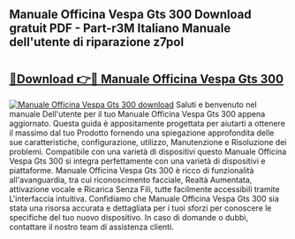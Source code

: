 ## Manuale Officina Vespa Gts 300 Download gratuit PDF - Part-r3M Italiano Manuale dell'utente di riparazione z7poI

# <h2><a href="http://dfggskz.blite.top/?on=Manuale+Officina+Vespa+Gts+300">🔗Download 👉🔴 Manuale Officina Vespa Gts 300</a></h2>

[![Manuale Officina Vespa Gts 300 download](https://i.imgur.com/lujVjoI.png)](http://dfggskz.blite.top/?on=Manuale+Officina+Vespa+Gts+300)
Saluti e benvenuto nel manuale Dell'utente per il tuo Manuale Officina Vespa Gts 300 appena aggiornato. Questa guida è appositamente progettata per aiutarti a ottenere il massimo dal tuo Prodotto fornendo una spiegazione approfondita delle sue caratteristiche, configurazione, utilizzo, Manutenzione e Risoluzione dei problemi. Compatibile con una varietà di dispositivi questo Manuale Officina Vespa Gts 300 si integra perfettamente con una varietà di dispositivi e piattaforme. Manuale Officina Vespa Gts 300 è ricco di funzionalità all'avanguardia, tra cui riconoscimento facciale, Realtà Aumentata, attivazione vocale e Ricarica Senza Fili, tutte facilmente accessibili tramite L'interfaccia intuitiva. Confidiamo che Manuale Officina Vespa Gts 300 sia stata una risorsa accurata e dettagliata per i tuoi sforzi per conoscere le specifiche del tuo nuovo dispositivo. In caso di domande o dubbi, contattare il nostro team di assistenza clienti.
